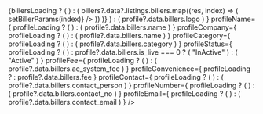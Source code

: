 <Box width="100%" height="100%" overflow="hidden" display="flex">
          <Data
            onCount={billers?.data?.listings.meta.pagination.total_pages}
            handleChange={handleChange}
          >
            {billersLoading ? (
              <TableRow sx={{ width: "100%", position: "relative" }}>
                <TableCell>
                  <Skeleton variant="rectangular" width="100%" height="100%" />
                </TableCell>
              </TableRow>
            ) : (
              billers?.data?.listings.billers.map((res, index) => (
                <TableRow key={res.id}>
                  <TableCell>
                    <DataCard
                      billerLogo={res.logo}
                      billerName={res.name}
                      billerEmail={res.contact_email}
                      cardOnClick={() => setBillerParams(index)}
                    />
                  </TableCell>
                </TableRow>
              ))
            )}
          </Data>
          <ProfileCard
            profileImg={
              profileLoading ? (
                <ProfileDataLoader />
              ) : (
                profile?.data.billers.logo
              )
            }
            profileName={
              profileLoading ? (
                <ProfileDataLoader />
              ) : (
                profile?.data.billers.name
              )
            }
            profileCompany={
              profileLoading ? (
                <ProfileDataLoader />
              ) : (
                profile?.data.billers.name
              )
            }
            profileCategory={
              profileLoading ? (
                <ProfileDataLoader />
              ) : (
                profile?.data.billers.category
              )
            }
            profileStatus={
              profileLoading ? (
                <ProfileDataLoader />
              ) : profile?.data.billers.is_live === 0 ? (
                "InActive"
              ) : (
                "Active"
              )
            }
            profileFee={
              profileLoading ? (
                <ProfileDataLoader />
              ) : (
                profile?.data.billers.ae_system_fee
              )
            }
            profileConvenience={
              profileLoading ? <ProfileDataLoader /> : profile?.data.billers.fee
            }
            profileContact={
              profileLoading ? (
                <ProfileDataLoader />
              ) : (
                profile?.data.billers.contact_person
              )
            }
            profileNumber={
              profileLoading ? (
                <ProfileDataLoader />
              ) : (
                profile?.data.billers.contact_no
              )
            }
            profileEmail={
              profileLoading ? (
                <ProfileDataLoader />
              ) : (
                profile?.data.billers.contact_email
              )
            }
          />
        </Box>